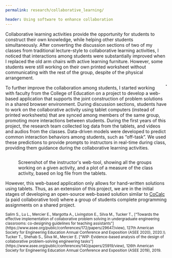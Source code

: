 ```yaml
---
permalink: research/collaborative_learning/

header: Using software to enhance collaboration
---
```


 Collaborative learning activities provide the opportunity for students to construct their own knowledge, while helping other students simultaneously. After converting the discussion sections of two of my classes from traditional lecture-style to collaborative learning activities, I noticed that interactions among students were substantially improved when I replaced the old arm chairs with active learning furniture. However, some students were still working on their own printed worksheet without communicating with the rest of the group, despite of the physical arrangement.

 <img src="{{ site.baseurl }}/pages/images/collab.png" alt="" style="float: right; margin-left: 25px; max-height: 250px; max-width: 50%; border: solid 1px black; clear:">

 To further improve the collaboration among students, I started working with faculty from the College of Education on a project to develop a web-based application that supports the joint construction of problem solutions in a shared browser environment. During discussion sections, students have to work on the collaborative activity using tablet computers (instead of printed worksheets) that are synced among members of the same group, promoting more interactions between students.
 During the first years of this project, the research team collected log data from the tablets, and videos and audios from the classes. Data-driven models were developed to predict common interaction behaviors among students, such as “off-task”. We used these predictions to provide prompts to instructors in real-time during class, providing them guidance during the collaborative learning activities.

<div style="clear: both"></div>

<figure class="figure">
   <img src="{{ site.baseurl }}/pages/images/teacher-tool.png" alt="" style="display: block; margin-left: auto; margin-right: auto; margin-top:10px; max-height: 300px; max-width: 90%;  clear:">
<figcaption class="figure-caption text-center"> Screenshot of the instructor's web-tool, showing all the groups working on a given activity, and a plot of a measure of the class activity, based on log file from the tablets.  </figcaption>
 </figure>

 However, this web-based application only allows for hand-written solutions using tablets. Thus, as an extension of this project, we are in the initial stages of developing an open-source web-based solution similar to [CoCalc](https://cocalc.com/help?session=default) (a paid collaborative tool) where a group of students complete programming assignments on a shared project.

<small>
Salim S., Lu L., Mercier E., Margotta A., Livingston E., Silva M., Tucker T., [“Towards the effective implementation of collaborative problem solving in undergraduate engineering classrooms: co-designing guidelines for teaching assistants”](https://www.asee.org/public/conferences/172/papers/29647/view), 127th American Society for Engineering Education Annual Conference and Exposition (ASEE 2020), 2020.\\
Tucker T., Shehab S., Silva M., Mercier E. [“WIP: Evidence-based analysis of the design of collaborative problem-solving engineering tasks”](https://www.asee.org/public/conferences/140/papers/25919/view), 126th American Society for Engineering Education Annual Conference and Exposition (ASEE 2019), 2019.
</small>
